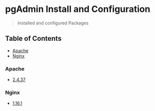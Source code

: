 # pgAdmin Install and Configuration
> Installed and configured Packages

## Table of Contents
* [Apache](#apache)
* [Nginx](#nginx)

### Apache
* [2.4.37](https://github.com/Cuates/centosinstall/tree/master/database/pgadmin/apache)

### Nginx
* [1.16.1](https://github.com/Cuates/centosinstall/tree/master/database/pgadmin/nginx)
